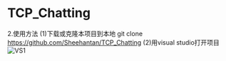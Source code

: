 # TCP_Chatting
2.使用方法
(1)下载或克隆本项目到本地
git clone https://github.com/Sheehantan/TCP_Chatting
(2)用visual studio打开项目
 ![VS1](!https://github.com/Sheehantan/TCP_Chatting/picture/vs1.png)